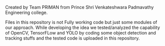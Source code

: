 Created by Team PRIMAN from Prince Shri Venkateshwara Padmavathy Engineering college.

Files in this repository is not Fully working code but just some modules of our approach.
While developing the idea we tested/analyzed the capability of OpenCV, TensorFLow and YOLO by coding some object detection and tracking stuffs and the tested code is uploaded in this repository.
